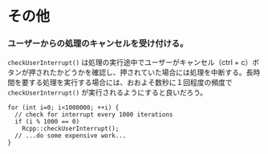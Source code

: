 # その他

### ユーザーからの処理のキャンセルを受け付ける。

`checkUserInterrupt()` は処理の実行途中でユーザーがキャンセル（ctrl + c）ボタンが押されたかどうかを確認し、押されていた場合には処理を中断する。長時間を要する処理を実行する場合には、おおよそ数秒に１回程度の頻度で `checkUserInterrupt()` が実行されるようにすると良いだろう。

```
for (int i=0; i<1000000; ++i) {
  // check for interrupt every 1000 iterations
  if (i % 1000 == 0)
    Rcpp::checkUserInterrupt();
  // ...do some expensive work...
}

```